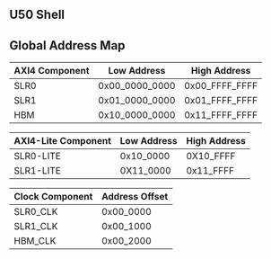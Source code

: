 ## U50 Shell

## Global Address Map

|AXI4 Component|Low Address|High Address|
|---|---|---|
|SLR0|0x00_0000_0000|0x00_FFFF_FFFF|
|SLR1|0x01_0000_0000|0x01_FFFF_FFFF|
|HBM|0x10_0000_0000|0x11_FFFF_FFFF|

|AXI4-Lite Component|Low Address|High Address|
|---|---|---|
|SLR0-LITE|0x10_0000|0X10_FFFF|
|SLR1-LITE|0X11_0000|0x11_FFFF|

|Clock Component|Address Offset|
|---|---|
|SLR0_CLK|0x00_0000|
|SLR1_CLK|0x00_1000|
|HBM_CLK|0x00_2000|